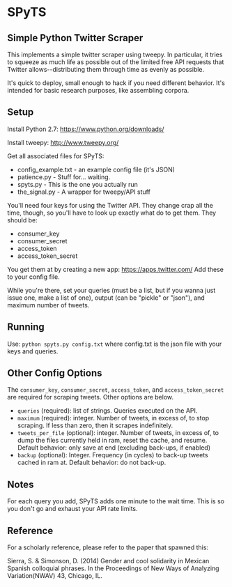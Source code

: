 # SPyTS 
## Simple Python Twitter Scraper

This implements a simple twitter scraper using tweepy. In particular, it tries
to squeeze as much life as possible out of the limited free API requests that
Twitter allows--distributing them through time as evenly as possible. 

It's quick to deploy, small enough to hack if you need different behavior. 
It's intended for basic research purposes, like assembling corpora.

## Setup

Install Python 2.7: https://www.python.org/downloads/

Install tweepy: http://www.tweepy.org/

Get all associated files for SPyTS:

 * config_example.txt - an example config file (it's JSON)
 * patience.py   - Stuff for... waiting.
 * spyts.py      - This is the one you actually run
 * the_signal.py - A wrapper for tweepy/API stuff

You'll need four keys for using the Twitter API. They change crap all the
time, though, so you'll have to look up exactly what do to get them. They
should be:

 * consumer_key
 * consumer_secret
 * access_token
 * access_token_secret

You get them at by creating a new app: https://apps.twitter.com/
Add these to your config file. 

While you're there, set your queries (must be a list, but if you wanna
just issue one, make a list of one), output (can be "pickle" or "json"),
and maximum number of tweets.

## Running 
Use:
`python spyts.py config.txt`
where config.txt is the json file with your keys and queries.

## Other Config Options

The `consumer_key`, `consumer_secret`, `access_token`, and 
`access_token_secret` are required for scraping tweets. 
Other options are below.

* `queries` (required): list of strings. Queries executed on the API. 
* `maximum` (required): integer. Number of tweets, in excess of, to stop scraping. 
   If less than zero, then it scrapes indefinitely.
* `tweets_per_file` (optional): integer. Number of tweets, in excess of, to dump
   the files currently held in ram, reset the cache, and resume.
   Default behavior: only save at end (excluding back-ups, if enabled)
* `backup` (optional): Integer. Frequency (in cycles) to back-up tweets cached 
   in ram at. 
   Default behavior: do not back-up.


## Notes
For each query you add, SPyTS adds one minute to the wait time. This is 
so you don't go and exhaust your API rate limits.

## Reference

For a scholarly reference, please refer to the paper that spawned this:

Sierra, S. & Simonson, D. (2014) Gender and cool solidarity in Mexican Spanish colloquial phrases. In the Proceedings of New Ways of Analyzing Variation(NWAV) 43, Chicago, IL.

